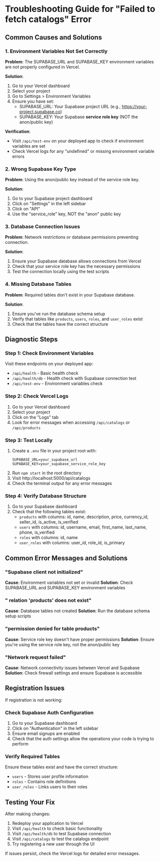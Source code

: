 # Troubleshooting Guide for "Failed to fetch catalogs" Error

## Common Causes and Solutions

### 1. Environment Variables Not Set Correctly

**Problem**: The SUPABASE_URL and SUPABASE_KEY environment variables are not properly configured in Vercel.

**Solution**:
1. Go to your Vercel dashboard
2. Select your project
3. Go to Settings > Environment Variables
4. Ensure you have set:
   - SUPABASE_URL: Your Supabase project URL (e.g., https://your-project.supabase.co)
   - SUPABASE_KEY: Your Supabase **service role key** (NOT the anon/public key)

**Verification**:
- Visit `/api/test-env` on your deployed app to check if environment variables are set
- Check Vercel logs for any "undefined" or missing environment variable errors

### 2. Wrong Supabase Key Type

**Problem**: Using the anon/public key instead of the service role key.

**Solution**:
1. Go to your Supabase project dashboard
2. Click on "Settings" in the left sidebar
3. Click on "API"
4. Use the "service_role" key, NOT the "anon" public key

### 3. Database Connection Issues

**Problem**: Network restrictions or database permissions preventing connection.

**Solution**:
1. Ensure your Supabase database allows connections from Vercel
2. Check that your service role key has the necessary permissions
3. Test the connection locally using the test scripts

### 4. Missing Database Tables

**Problem**: Required tables don't exist in your Supabase database.

**Solution**:
1. Ensure you've run the database schema setup
2. Verify that tables like `products`, `users`, `roles`, and `user_roles` exist
3. Check that the tables have the correct structure

## Diagnostic Steps

### Step 1: Check Environment Variables
Visit these endpoints on your deployed app:
- `/api/health` - Basic health check
- `/api/health/db` - Health check with Supabase connection test
- `/api/test-env` - Environment variables check

### Step 2: Check Vercel Logs
1. Go to your Vercel dashboard
2. Select your project
3. Click on the "Logs" tab
4. Look for error messages when accessing `/api/catalogs` or `/api/products`

### Step 3: Test Locally
1. Create a `.env` file in your project root with:
   ```
   SUPABASE_URL=your_supabase_url
   SUPABASE_KEY=your_supabase_service_role_key
   ```
2. Run `npm start` in the root directory
3. Visit http://localhost:5000/api/catalogs
4. Check the terminal output for any error messages

### Step 4: Verify Database Structure
1. Go to your Supabase dashboard
2. Check that the following tables exist:
   - `products` with columns: id, name, description, price, currency_id, seller_id, is_active, is_verified
   - `users` with columns: id, username, email, first_name, last_name, phone, is_verified
   - `roles` with columns: id, name
   - `user_roles` with columns: user_id, role_id, is_primary

## Common Error Messages and Solutions

### "Supabase client not initialized"
**Cause**: Environment variables not set or invalid
**Solution**: Check SUPABASE_URL and SUPABASE_KEY environment variables

### " relation 'products' does not exist"
**Cause**: Database tables not created
**Solution**: Run the database schema setup scripts

### "permission denied for table products"
**Cause**: Service role key doesn't have proper permissions
**Solution**: Ensure you're using the service role key, not the anon/public key

### "Network request failed"
**Cause**: Network connectivity issues between Vercel and Supabase
**Solution**: Check firewall settings and ensure Supabase is accessible

## Registration Issues

If registration is not working:

### Check Supabase Auth Configuration
1. Go to your Supabase dashboard
2. Click on "Authentication" in the left sidebar
3. Ensure email signups are enabled
4. Check that the auth settings allow the operations your code is trying to perform

### Verify Required Tables
Ensure these tables exist and have the correct structure:
- `users` - Stores user profile information
- `roles` - Contains role definitions
- `user_roles` - Links users to their roles

## Testing Your Fix

After making changes:

1. Redeploy your application to Vercel
2. Visit `/api/health` to check basic functionality
3. Visit `/api/health/db` to test Supabase connection
4. Visit `/api/catalogs` to test the catalogs endpoint
5. Try registering a new user through the UI

If issues persist, check the Vercel logs for detailed error messages.